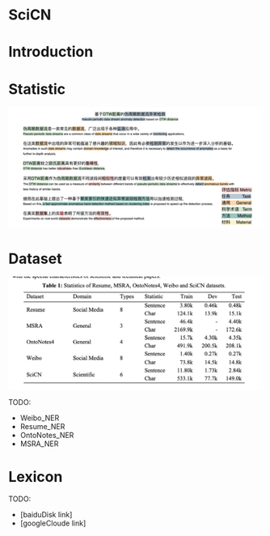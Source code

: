 # SciCN


# Introduction


# Statistic 
![](./figure/example-Page-10-example.jpg)

<!-- 
<div align='left'>
<image src="./figure/jourals.jpg"  width="300"  height="300" >
<image src="./figure/types.jpg"  width="300"  height="300" >
</div> -->

# Dataset
![](./figure/statistic.png)

TODO:
- Weibo_NER
- Resume_NER
- OntoNotes_NER
- MSRA_NER

# Lexicon

TODO:
- [baiduDisk link]
- [googleCloude link]





